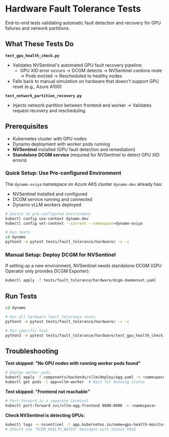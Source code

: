# Hardware Fault Tolerance Tests

End-to-end tests validating automatic fault detection and recovery for GPU failures and network partitions.

## What These Tests Do

**`test_gpu_health_check.py`**
- Validates NVSentinel's automated GPU fault recovery pipeline:
  - GPU XID error occurs → DCGM detects → NVSentinel cordons node → Pods evicted → Rescheduled to healthy nodes
- Falls back to manual simulation on hardware that doesn't support GPU reset (e.g., Azure A100)

**`test_network_partition_recovery.py`**
- Injects network partition between frontend and worker → Validates request recovery and rescheduling

## Prerequisites

- Kubernetes cluster with GPU nodes
- Dynamo deployment with worker pods running
- **NVSentinel** installed (GPU fault detection and remediation)
- **Standalone DCGM service** (required for NVSentinel to detect GPU XID errors)

### Quick Setup: Use Pre-configured Environment

The `dynamo-oviya` namespace on Azure AKS cluster `dynamo-dev` already has:
- NVSentinel installed and configured
- DCGM service running and connected
- Dynamo vLLM workers deployed

```bash
# Switch to pre-configured environment
kubectl config use-context dynamo-dev
kubectl config set-context --current --namespace=dynamo-oviya

# Run tests
cd dynamo
python3 -m pytest tests/fault_tolerance/hardware/ -v -s
```

### Manual Setup: Deploy DCGM for NVSentinel

If setting up a new environment, NVSentinel needs standalone DCGM (GPU Operator only provides DCGM Exporter):

```bash
kubectl apply -f tests/fault_tolerance/hardware/dcgm-daemonset.yaml
```

## Run Tests

```bash
cd dynamo

# Run all hardware fault tolerance tests
python3 -m pytest tests/fault_tolerance/hardware/ -v -s

# Run specific test
python3 -m pytest tests/fault_tolerance/hardware/test_gpu_health_check.py -v -s
```

## Troubleshooting

**Test skipped: "No GPU nodes with running worker pods found"**
```bash
# Deploy worker pods
kubectl apply -f components/backends/vllm/deploy/agg.yaml -n <namespace>
kubectl get pods -l app=vllm-worker  # Wait for Running status
```

**Test skipped: "Frontend not reachable"**
```bash
# Port-forward in a separate terminal
kubectl port-forward svc/vllm-agg-frontend 8000:8000 -n <namespace>
```

**Check NVSentinel is detecting GPUs:**
```bash
kubectl logs -n nvsentinel -l app.kubernetes.io/name=gpu-health-monitor --tail=20
# Should see "DCGM_HEALTH_WATCH" messages with status PASS
```

